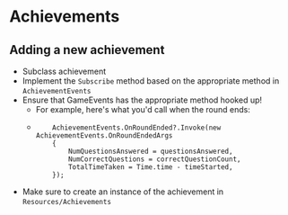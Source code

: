 # Achievements

## Adding a new achievement
- Subclass achievement
- Implement the `Subscribe` method based on the appropriate method in `AchievementEvents`
- Ensure that GameEvents has the appropriate method hooked up!
  - For example, here's what you'd call when the round ends:
  -         AchievementEvents.OnRoundEnded?.Invoke(new AchievementEvents.OnRoundEndedArgs
            {
                NumQuestionsAnswered = questionsAnswered,
                NumCorrectQuestions = correctQuestionCount,
                TotalTimeTaken = Time.time - timeStarted,
            });
- Make sure to create an instance of the achievement in `Resources/Achievements`